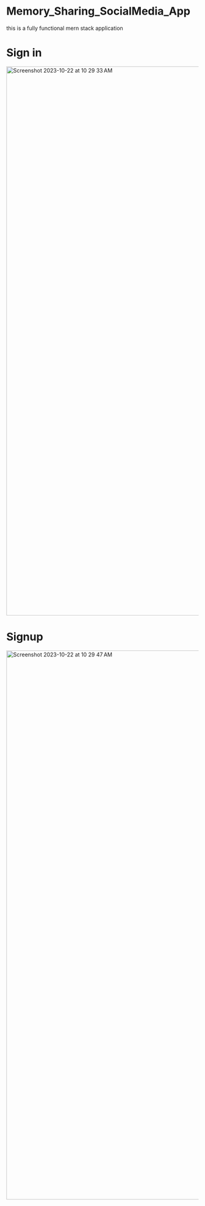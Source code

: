 # Memory_Sharing_SocialMedia_App

this is a fully functional mern stack application

Sign in
=======
<img width="1440" alt="Screenshot 2023-10-22 at 10 29 33 AM" src="https://github.com/Bilalbasheer100/Memory_Sharing_SocialMedia_App/assets/108890773/0e52f0e0-da8d-43a5-8f75-f0e7ae978bfb">

Signup
======
<img width="1440" alt="Screenshot 2023-10-22 at 10 29 47 AM" src="https://github.com/Bilalbasheer100/Memory_Sharing_SocialMedia_App/assets/108890773/033640dd-160b-4adc-8d7e-015754fc433a">

